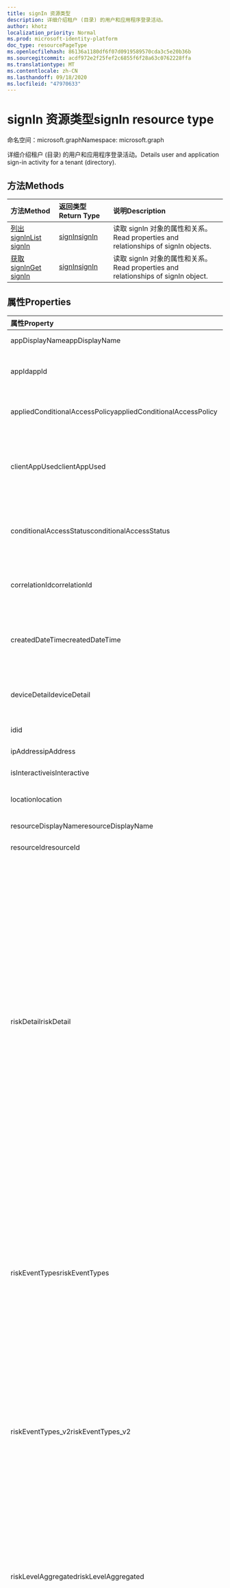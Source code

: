 ```yaml
---
title: signIn 资源类型
description: 详细介绍租户 (目录) 的用户和应用程序登录活动。
author: khotz
localization_priority: Normal
ms.prod: microsoft-identity-platform
doc_type: resourcePageType
ms.openlocfilehash: 86136a1180df6f07d0919589570cda3c5e20b36b
ms.sourcegitcommit: acdf972e2f25fef2c6855f6f28a63c0762228ffa
ms.translationtype: MT
ms.contentlocale: zh-CN
ms.lasthandoff: 09/18/2020
ms.locfileid: "47970633"
---
```

# <a name="signin-resource-type"></a><span data-ttu-id="d8ef0-103">signIn 资源类型</span><span class="sxs-lookup"><span data-stu-id="d8ef0-103">signIn resource type</span></span>

<span data-ttu-id="d8ef0-104">命名空间：microsoft.graph</span><span class="sxs-lookup"><span data-stu-id="d8ef0-104">Namespace: microsoft.graph</span></span>

<span data-ttu-id="d8ef0-105">详细介绍租户 (目录) 的用户和应用程序登录活动。</span><span class="sxs-lookup"><span data-stu-id="d8ef0-105">Details user and application sign-in activity for a tenant (directory).</span></span>

## <a name="methods"></a><span data-ttu-id="d8ef0-106">方法</span><span class="sxs-lookup"><span data-stu-id="d8ef0-106">Methods</span></span>

| <span data-ttu-id="d8ef0-107">方法</span><span class="sxs-lookup"><span data-stu-id="d8ef0-107">Method</span></span>           | <span data-ttu-id="d8ef0-108">返回类型</span><span class="sxs-lookup"><span data-stu-id="d8ef0-108">Return Type</span></span>    |<span data-ttu-id="d8ef0-109">说明</span><span class="sxs-lookup"><span data-stu-id="d8ef0-109">Description</span></span>|
|:---------------|:--------|:----------|
|[<span data-ttu-id="d8ef0-110">列出 signIn</span><span class="sxs-lookup"><span data-stu-id="d8ef0-110">List signIn</span></span>](../api/signin-list.md) | [<span data-ttu-id="d8ef0-111">signIn</span><span class="sxs-lookup"><span data-stu-id="d8ef0-111">signIn</span></span>](signin.md) |<span data-ttu-id="d8ef0-112">读取 signIn 对象的属性和关系。</span><span class="sxs-lookup"><span data-stu-id="d8ef0-112">Read properties and relationships of signIn objects.</span></span>|
|[<span data-ttu-id="d8ef0-113">获取 signIn</span><span class="sxs-lookup"><span data-stu-id="d8ef0-113">Get signIn</span></span>](../api/signin-get.md) | [<span data-ttu-id="d8ef0-114">signIn</span><span class="sxs-lookup"><span data-stu-id="d8ef0-114">signIn</span></span>](signin.md) |<span data-ttu-id="d8ef0-115">读取 signIn 对象的属性和关系。</span><span class="sxs-lookup"><span data-stu-id="d8ef0-115">Read properties and relationships of signIn object.</span></span>|

## <a name="properties"></a><span data-ttu-id="d8ef0-116">属性</span><span class="sxs-lookup"><span data-stu-id="d8ef0-116">Properties</span></span>
| <span data-ttu-id="d8ef0-117">属性</span><span class="sxs-lookup"><span data-stu-id="d8ef0-117">Property</span></span>     | <span data-ttu-id="d8ef0-118">类型</span><span class="sxs-lookup"><span data-stu-id="d8ef0-118">Type</span></span>   |<span data-ttu-id="d8ef0-119">说明</span><span class="sxs-lookup"><span data-stu-id="d8ef0-119">Description</span></span>|
|:---------------|:--------|:----------|
|<span data-ttu-id="d8ef0-120">appDisplayName</span><span class="sxs-lookup"><span data-stu-id="d8ef0-120">appDisplayName</span></span>|<span data-ttu-id="d8ef0-121">String</span><span class="sxs-lookup"><span data-stu-id="d8ef0-121">String</span></span>|<span data-ttu-id="d8ef0-122">Azure 门户中显示的应用程序名称。</span><span class="sxs-lookup"><span data-stu-id="d8ef0-122">App name displayed in the Azure Portal.</span></span>|
|<span data-ttu-id="d8ef0-123">appId</span><span class="sxs-lookup"><span data-stu-id="d8ef0-123">appId</span></span>|<span data-ttu-id="d8ef0-124">String</span><span class="sxs-lookup"><span data-stu-id="d8ef0-124">String</span></span>|<span data-ttu-id="d8ef0-125">表示 Azure Active Directory 中的应用程序 ID 的唯一 GUID。</span><span class="sxs-lookup"><span data-stu-id="d8ef0-125">Unique GUID representing the app ID in the Azure Active Directory.</span></span>|
|<span data-ttu-id="d8ef0-126">appliedConditionalAccessPolicy</span><span class="sxs-lookup"><span data-stu-id="d8ef0-126">appliedConditionalAccessPolicy</span></span>|<span data-ttu-id="d8ef0-127">[appliedConditionalAccessPolicy](appliedconditionalaccesspolicy.md) 集合</span><span class="sxs-lookup"><span data-stu-id="d8ef0-127">[appliedConditionalAccessPolicy](appliedconditionalaccesspolicy.md) collection</span></span>|<span data-ttu-id="d8ef0-128">提供由相应登录活动触发的条件访问策略列表。</span><span class="sxs-lookup"><span data-stu-id="d8ef0-128">Provides a list of conditional access policies that are triggered by the corresponding sign-in activity.</span></span>|
|<span data-ttu-id="d8ef0-129">clientAppUsed</span><span class="sxs-lookup"><span data-stu-id="d8ef0-129">clientAppUsed</span></span>|<span data-ttu-id="d8ef0-130">String</span><span class="sxs-lookup"><span data-stu-id="d8ef0-130">String</span></span>|<span data-ttu-id="d8ef0-131">标识用于登录活动的旧客户端。</span><span class="sxs-lookup"><span data-stu-id="d8ef0-131">Identifies the legacy client used for sign-in activity.</span></span>  <span data-ttu-id="d8ef0-132">包括浏览器、Exchange Active Sync、新式客户端、IMAP、MAPI、SMTP 和 POP。</span><span class="sxs-lookup"><span data-stu-id="d8ef0-132">Includes Browser, Exchange Active Sync, modern clients, IMAP, MAPI, SMTP, and POP.</span></span>|
|<span data-ttu-id="d8ef0-133">conditionalAccessStatus</span><span class="sxs-lookup"><span data-stu-id="d8ef0-133">conditionalAccessStatus</span></span>|<span data-ttu-id="d8ef0-134">string</span><span class="sxs-lookup"><span data-stu-id="d8ef0-134">string</span></span>| <span data-ttu-id="d8ef0-135">报告激活的条件访问策略的状态。</span><span class="sxs-lookup"><span data-stu-id="d8ef0-135">Reports status of an activated conditional access policy.</span></span> <span data-ttu-id="d8ef0-136">可能的值是： `success` 、 `failure` 、 `notApplied` 和 `unknownFutureValue` 。</span><span class="sxs-lookup"><span data-stu-id="d8ef0-136">Possible values are: `success`, `failure`, `notApplied`, and `unknownFutureValue`.</span></span>|
|<span data-ttu-id="d8ef0-137">correlationId</span><span class="sxs-lookup"><span data-stu-id="d8ef0-137">correlationId</span></span>|<span data-ttu-id="d8ef0-138">String</span><span class="sxs-lookup"><span data-stu-id="d8ef0-138">String</span></span>|<span data-ttu-id="d8ef0-139">启动登录时从客户端发送的请求 ID;用于对登录活动进行故障排除。</span><span class="sxs-lookup"><span data-stu-id="d8ef0-139">The request ID sent from the client when the sign-in is initiated; used to troubleshoot sign-in activity.</span></span>|
|<span data-ttu-id="d8ef0-140">createdDateTime</span><span class="sxs-lookup"><span data-stu-id="d8ef0-140">createdDateTime</span></span>|<span data-ttu-id="d8ef0-141">DateTimeOffset</span><span class="sxs-lookup"><span data-stu-id="d8ef0-141">DateTimeOffset</span></span>|<span data-ttu-id="d8ef0-142">启动登录) 日期和时间 (UTC。</span><span class="sxs-lookup"><span data-stu-id="d8ef0-142">Date and time (UTC) the sign-in was initiated.</span></span> <span data-ttu-id="d8ef0-143">示例：2014年1月1日午夜，报告为 `'2014-01-01T00:00:00Z'` 。</span><span class="sxs-lookup"><span data-stu-id="d8ef0-143">Example: midnight on Jan 1, 2014 is reported as `'2014-01-01T00:00:00Z'`.</span></span>|
|<span data-ttu-id="d8ef0-144">deviceDetail</span><span class="sxs-lookup"><span data-stu-id="d8ef0-144">deviceDetail</span></span>|[<span data-ttu-id="d8ef0-145">deviceDetail</span><span class="sxs-lookup"><span data-stu-id="d8ef0-145">deviceDetail</span></span>](devicedetail.md)|<span data-ttu-id="d8ef0-146">发生登录的设备信息;包括设备 ID、操作系统和浏览器。</span><span class="sxs-lookup"><span data-stu-id="d8ef0-146">Device information from where the sign-in occurred; includes device ID, operating system, and browser.</span></span> |
|<span data-ttu-id="d8ef0-147">id</span><span class="sxs-lookup"><span data-stu-id="d8ef0-147">id</span></span>|<span data-ttu-id="d8ef0-148">String</span><span class="sxs-lookup"><span data-stu-id="d8ef0-148">String</span></span>|<span data-ttu-id="d8ef0-149">表示登录活动的唯一 ID。</span><span class="sxs-lookup"><span data-stu-id="d8ef0-149">Unique ID representing the sign-in activity.</span></span>|
|<span data-ttu-id="d8ef0-150">ipAddress</span><span class="sxs-lookup"><span data-stu-id="d8ef0-150">ipAddress</span></span>|<span data-ttu-id="d8ef0-151">String</span><span class="sxs-lookup"><span data-stu-id="d8ef0-151">String</span></span>|<span data-ttu-id="d8ef0-152">用于登录的客户端的 IP 地址。</span><span class="sxs-lookup"><span data-stu-id="d8ef0-152">IP address of the client used to sign in.</span></span>|
|<span data-ttu-id="d8ef0-153">isInteractive</span><span class="sxs-lookup"><span data-stu-id="d8ef0-153">isInteractive</span></span>|<span data-ttu-id="d8ef0-154">Boolean</span><span class="sxs-lookup"><span data-stu-id="d8ef0-154">Boolean</span></span>|<span data-ttu-id="d8ef0-155">指示登录是否为交互式登录。</span><span class="sxs-lookup"><span data-stu-id="d8ef0-155">Indicates if a sign-in is interactive or not.</span></span>|
|<span data-ttu-id="d8ef0-156">location</span><span class="sxs-lookup"><span data-stu-id="d8ef0-156">location</span></span>|[<span data-ttu-id="d8ef0-157">signInLocation</span><span class="sxs-lookup"><span data-stu-id="d8ef0-157">signInLocation</span></span>](signinlocation.md)|<span data-ttu-id="d8ef0-158">提供登录所源于的城市、州和国家/地区代码。</span><span class="sxs-lookup"><span data-stu-id="d8ef0-158">Provides the city, state, and country code where the sign-in originated.</span></span>|
|<span data-ttu-id="d8ef0-159">resourceDisplayName</span><span class="sxs-lookup"><span data-stu-id="d8ef0-159">resourceDisplayName</span></span>|<span data-ttu-id="d8ef0-160">String</span><span class="sxs-lookup"><span data-stu-id="d8ef0-160">String</span></span>|<span data-ttu-id="d8ef0-161">用户登录到的资源的名称。</span><span class="sxs-lookup"><span data-stu-id="d8ef0-161">Name of the resource the user signed into.</span></span>|
|<span data-ttu-id="d8ef0-162">resourceId</span><span class="sxs-lookup"><span data-stu-id="d8ef0-162">resourceId</span></span>|<span data-ttu-id="d8ef0-163">String</span><span class="sxs-lookup"><span data-stu-id="d8ef0-163">String</span></span>|<span data-ttu-id="d8ef0-164">用户登录到的资源的 ID。</span><span class="sxs-lookup"><span data-stu-id="d8ef0-164">ID of the resource that the user signed into.</span></span>|
|<span data-ttu-id="d8ef0-165">riskDetail</span><span class="sxs-lookup"><span data-stu-id="d8ef0-165">riskDetail</span></span>|<span data-ttu-id="d8ef0-166">riskDetail</span><span class="sxs-lookup"><span data-stu-id="d8ef0-166">riskDetail</span></span>|<span data-ttu-id="d8ef0-167">提供风险用户、登录或风险事件的特定状态背后的“原因”。</span><span class="sxs-lookup"><span data-stu-id="d8ef0-167">Provides the 'reason' behind a specific state of a risky user, sign-in or a risk event.</span></span> <span data-ttu-id="d8ef0-168">可取值包括：`none`、`adminGeneratedTemporaryPassword`、`userPerformedSecuredPasswordChange`、`userPerformedSecuredPasswordReset`、`adminConfirmedSigninSafe`、`aiConfirmedSigninSafe`、`userPassedMFADrivenByRiskBasedPolicy`、`adminDismissedAllRiskForUser`、`adminConfirmedSigninCompromised`、`unknownFutureValue`。</span><span class="sxs-lookup"><span data-stu-id="d8ef0-168">The possible values are: `none`, `adminGeneratedTemporaryPassword`, `userPerformedSecuredPasswordChange`, `userPerformedSecuredPasswordReset`, `adminConfirmedSigninSafe`, `aiConfirmedSigninSafe`, `userPassedMFADrivenByRiskBasedPolicy`, `adminDismissedAllRiskForUser`, `adminConfirmedSigninCompromised`, `unknownFutureValue`.</span></span> <span data-ttu-id="d8ef0-169">值 `none` 表示到目前为止尚未对用户或登录执行任何操作。</span><span class="sxs-lookup"><span data-stu-id="d8ef0-169">The value `none` means that no action has been performed on the user or sign-in so far.</span></span> <br><span data-ttu-id="d8ef0-170">**注意：** 此属性的详细信息需要 Azure AD Premium P2 许可证。</span><span class="sxs-lookup"><span data-stu-id="d8ef0-170">**Note:** Details for this property require an Azure AD Premium P2 license.</span></span> <span data-ttu-id="d8ef0-171">其他许可证返回值 `hidden` 。</span><span class="sxs-lookup"><span data-stu-id="d8ef0-171">Other licenses return the value `hidden`.</span></span>|
|<span data-ttu-id="d8ef0-172">riskEventTypes</span><span class="sxs-lookup"><span data-stu-id="d8ef0-172">riskEventTypes</span></span>|<span data-ttu-id="d8ef0-173">riskEventType 集合</span><span class="sxs-lookup"><span data-stu-id="d8ef0-173">riskEventType collection</span></span>|<span data-ttu-id="d8ef0-174">与登录相关联的风险事件类型。</span><span class="sxs-lookup"><span data-stu-id="d8ef0-174">Risk event types associated with the sign-in.</span></span> <span data-ttu-id="d8ef0-175">可取值为：`unlikelyTravel`、`anonymizedIPAddress`、`maliciousIPAddress`、`unfamiliarFeatures`、`malwareInfectedIPAddress`、`suspiciousIPAddress`、`leakedCredentials`、`investigationsThreatIntelligence`、`generic` 和 `unknownFutureValue`。</span><span class="sxs-lookup"><span data-stu-id="d8ef0-175">The possible values are: `unlikelyTravel`, `anonymizedIPAddress`, `maliciousIPAddress`, `unfamiliarFeatures`, `malwareInfectedIPAddress`, `suspiciousIPAddress`, `leakedCredentials`, `investigationsThreatIntelligence`,  `generic`, and `unknownFutureValue`.</span></span>|
|<span data-ttu-id="d8ef0-176">riskEventTypes_v2</span><span class="sxs-lookup"><span data-stu-id="d8ef0-176">riskEventTypes_v2</span></span>|<span data-ttu-id="d8ef0-177">String collection</span><span class="sxs-lookup"><span data-stu-id="d8ef0-177">String collection</span></span>|<span data-ttu-id="d8ef0-178">与登录相关联的风险事件类型的列表。</span><span class="sxs-lookup"><span data-stu-id="d8ef0-178">The list of risk event types associated with the sign-in.</span></span> <span data-ttu-id="d8ef0-179">可能的值：、、、、、、、、、 `unlikelyTravel` `anonymizedIPAddress` `maliciousIPAddress` `unfamiliarFeatures` `malwareInfectedIPAddress` `suspiciousIPAddress` `leakedCredentials` `investigationsThreatIntelligence`  `generic` 或 `unknownFutureValue` 。</span><span class="sxs-lookup"><span data-stu-id="d8ef0-179">Possible values: `unlikelyTravel`, `anonymizedIPAddress`, `maliciousIPAddress`, `unfamiliarFeatures`, `malwareInfectedIPAddress`, `suspiciousIPAddress`, `leakedCredentials`, `investigationsThreatIntelligence`,  `generic`, or `unknownFutureValue`.</span></span>|
|<span data-ttu-id="d8ef0-180">riskLevelAggregated</span><span class="sxs-lookup"><span data-stu-id="d8ef0-180">riskLevelAggregated</span></span>|<span data-ttu-id="d8ef0-181">riskLevel</span><span class="sxs-lookup"><span data-stu-id="d8ef0-181">riskLevel</span></span>|<span data-ttu-id="d8ef0-182">聚合风险级别。</span><span class="sxs-lookup"><span data-stu-id="d8ef0-182">Aggregated risk level.</span></span> <span data-ttu-id="d8ef0-183">可取值为：`none`、`low`、`medium`、`high`、`hidden` 和 `unknownFutureValue`。</span><span class="sxs-lookup"><span data-stu-id="d8ef0-183">The possible values are: `none`, `low`, `medium`, `high`, `hidden`, and `unknownFutureValue`.</span></span> <span data-ttu-id="d8ef0-184">值 `hidden` 表示用户或登录未启用 Azure AD Identity Protection。</span><span class="sxs-lookup"><span data-stu-id="d8ef0-184">The value `hidden` means the user or sign-in was not enabled for Azure AD Identity Protection.</span></span> <span data-ttu-id="d8ef0-185">**注意：** 此属性的详细信息仅适用于 Azure AD Premium P2 客户。</span><span class="sxs-lookup"><span data-stu-id="d8ef0-185">**Note:** Details for this property are only available for Azure AD Premium P2 customers.</span></span> <span data-ttu-id="d8ef0-186">对于所有其他客户，将返回 `hidden`。</span><span class="sxs-lookup"><span data-stu-id="d8ef0-186">All other customers will be returned `hidden`.</span></span>|
|<span data-ttu-id="d8ef0-187">riskLevelDuringSignIn</span><span class="sxs-lookup"><span data-stu-id="d8ef0-187">riskLevelDuringSignIn</span></span>|<span data-ttu-id="d8ef0-188">riskLevel</span><span class="sxs-lookup"><span data-stu-id="d8ef0-188">riskLevel</span></span>|<span data-ttu-id="d8ef0-189">登录过程中的风险级别。</span><span class="sxs-lookup"><span data-stu-id="d8ef0-189">Risk level during sign-in.</span></span> <span data-ttu-id="d8ef0-190">可取值为：`none`、`low`、`medium`、`high`、`hidden` 和 `unknownFutureValue`。</span><span class="sxs-lookup"><span data-stu-id="d8ef0-190">The possible values are: `none`, `low`, `medium`, `high`, `hidden`, and `unknownFutureValue`.</span></span> <span data-ttu-id="d8ef0-191">值 `hidden` 表示用户或登录未启用 Azure AD Identity Protection。</span><span class="sxs-lookup"><span data-stu-id="d8ef0-191">The value `hidden` means the user or sign-in was not enabled for Azure AD Identity Protection.</span></span> <span data-ttu-id="d8ef0-192">**注意：** 此属性的详细信息仅适用于 Azure AD Premium P2 客户。</span><span class="sxs-lookup"><span data-stu-id="d8ef0-192">**Note:** Details for this property are only available for Azure AD Premium P2 customers.</span></span> <span data-ttu-id="d8ef0-193">对于所有其他客户，将返回 `hidden`。</span><span class="sxs-lookup"><span data-stu-id="d8ef0-193">All other customers will be returned `hidden`.</span></span>|
|<span data-ttu-id="d8ef0-194">riskState</span><span class="sxs-lookup"><span data-stu-id="d8ef0-194">riskState</span></span>|<span data-ttu-id="d8ef0-195">riskState</span><span class="sxs-lookup"><span data-stu-id="d8ef0-195">riskState</span></span>|<span data-ttu-id="d8ef0-196">报告有风险的用户、登录或风险事件的状态。</span><span class="sxs-lookup"><span data-stu-id="d8ef0-196">Reports status of the risky user, sign-in, or a risk event.</span></span> <span data-ttu-id="d8ef0-197">可取值包括：`none`、`confirmedSafe`、`remediated`、`dismissed`、`atRisk`、`confirmedCompromised`、`unknownFutureValue`。</span><span class="sxs-lookup"><span data-stu-id="d8ef0-197">The possible values are: `none`, `confirmedSafe`, `remediated`, `dismissed`, `atRisk`, `confirmedCompromised`, `unknownFutureValue`.</span></span>|
|<span data-ttu-id="d8ef0-198">status</span><span class="sxs-lookup"><span data-stu-id="d8ef0-198">status</span></span>|[<span data-ttu-id="d8ef0-199">signInStatus</span><span class="sxs-lookup"><span data-stu-id="d8ef0-199">signInStatus</span></span>](signinstatus.md)|<span data-ttu-id="d8ef0-200">登录状态。</span><span class="sxs-lookup"><span data-stu-id="d8ef0-200">Sign-in status.</span></span> <span data-ttu-id="d8ef0-201">可取值包括 `Success` 和 `Failure`。</span><span class="sxs-lookup"><span data-stu-id="d8ef0-201">Possible values include `Success` and `Failure`.</span></span>|
|<span data-ttu-id="d8ef0-202">userDisplayName</span><span class="sxs-lookup"><span data-stu-id="d8ef0-202">userDisplayName</span></span>|<span data-ttu-id="d8ef0-203">String</span><span class="sxs-lookup"><span data-stu-id="d8ef0-203">String</span></span>|<span data-ttu-id="d8ef0-204">启动登录的用户的显示名称。</span><span class="sxs-lookup"><span data-stu-id="d8ef0-204">Display name of the user that initiated the sign-in.</span></span>|
|<span data-ttu-id="d8ef0-205">userId</span><span class="sxs-lookup"><span data-stu-id="d8ef0-205">userId</span></span>|<span data-ttu-id="d8ef0-206">String</span><span class="sxs-lookup"><span data-stu-id="d8ef0-206">String</span></span>|<span data-ttu-id="d8ef0-207">启动登录的用户的 ID。</span><span class="sxs-lookup"><span data-stu-id="d8ef0-207">ID of the user that initiated the sign-in.</span></span>|
|<span data-ttu-id="d8ef0-208">userPrincipalName</span><span class="sxs-lookup"><span data-stu-id="d8ef0-208">userPrincipalName</span></span>|<span data-ttu-id="d8ef0-209">String</span><span class="sxs-lookup"><span data-stu-id="d8ef0-209">String</span></span>|<span data-ttu-id="d8ef0-210">启动登录的用户的用户主体名称。</span><span class="sxs-lookup"><span data-stu-id="d8ef0-210">User principal name of the user that initiated the sign-in.</span></span>|

## <a name="relationships"></a><span data-ttu-id="d8ef0-211">关系</span><span class="sxs-lookup"><span data-stu-id="d8ef0-211">Relationships</span></span>

<span data-ttu-id="d8ef0-212">无</span><span class="sxs-lookup"><span data-stu-id="d8ef0-212">None</span></span>


## <a name="json-representation"></a><span data-ttu-id="d8ef0-213">JSON 表示形式</span><span class="sxs-lookup"><span data-stu-id="d8ef0-213">JSON representation</span></span>

<span data-ttu-id="d8ef0-214">下面是资源的 JSON 表示形式。</span><span class="sxs-lookup"><span data-stu-id="d8ef0-214">Here is a JSON representation of the resource.</span></span>

<!-- {
  "blockType": "resource",
  "optionalProperties": [

  ],
  "@odata.type": "microsoft.graph.signIn"
}-->
```json
{
  "id": "String (identifier)",
  "createdDateTime": "String (timestamp)",
  "appDisplayName": "String",
  "appId": "String",
  "ipAddress": "String",
  "clientAppUsed": "String",
  "correlationId": "String",
  "conditionalAccessStatus": "string",
  "appliedConditionalAccessPolicy": [{"@odata.type": "microsoft.graph.appliedConditionalAccessPolicy"}],
  "isInteractive": "String",
  "deviceDetail": {"@odata.type": "microsoft.graph.deviceDetail"},
  "location": {"@odata.type": "microsoft.graph.signInLocation"},
  "riskDetail": "string",
  "riskLevelAggregated": "string",
  "riskLevelDuringSignIn": "string",
  "riskState": "string",
  "riskEventTypes": ["string"],
  "riskEventTypes_v2": ["String"],
  "resourceDisplayName": "string",
  "resourceId": "string",
  "status": {"@odata.type": "microsoft.graph.signInStatus"},
  "userDisplayName": "string",
  "userId": "string",
  "userPrincipalName": "string"
}

```

<!-- uuid: 8fcb5dbc-d5aa-4681-8e31-b001d5168d79
2015-10-25 14:57:30 UTC -->
<!-- {
  "type": "#page.annotation",
  "description": "signIn resource",
  "keywords": "",
  "section": "documentation",
  "tocPath": ""
}-->

